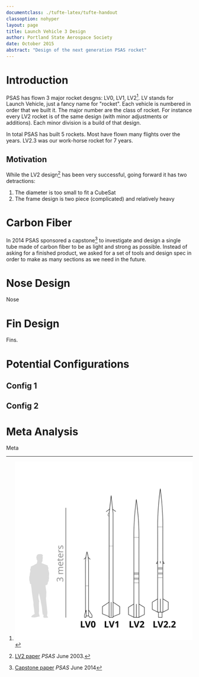 ```yaml
---
documentclass: ./tufte-latex/tufte-handout
classoption: nohyper
layout: page
title: Launch Vehicle 3 Design
author: Portland State Aerospace Society
date: October 2015
abstract: "Design of the next generation PSAS rocket"
---
```



Introduction
================================================================================

PSAS has flown 3 major rocket desgns: LV0, LV1, LV2[^1]. LV stands for Launch Vehicle, just a fancy name for "rocket". Each vehicle is numbered in order that we built it. The major number are the class of rocket. For instance every LV2 rocket is of the same design (with minor adjustments or additions). Each minor division is a build of that design.

In total PSAS has built 5 rockets. Most have flown many flights over the years. LV2.3 was our work-horse rocket for 7 years.


[^1]: ![Size comparison of past rocket designs](images/lanch_vehicles.svg)



Motivation
--------------------------------------------------------------------------------

While the LV2 design[^2] has been very successful, going forward it has two detractions:

 1. The diameter is too small to fit a CubeSat
 2. The frame design is two piece (complicated) and relatively heavy


[^2]: [LV2 paper](link) _PSAS_ June 2003.



Carbon Fiber
================================================================================

In 2014 PSAS sponsored a capstone[^3] to investigate and design a single tube made of carbon fiber to be as light and strong as possible. Instead of asking for a finished product, we asked for a set of tools and design spec in order to make as many sections as we need in the future.


[^3]: [Capstone paper](link) _PSAS_ June 2014



Nose Design
================================================================================

Nose



Fin Design
================================================================================

Fins.



Potential Configurations
================================================================================


Config 1
--------------------------------------------------------------------------------

Config 2
--------------------------------------------------------------------------------


Meta Analysis
================================================================================

Meta
